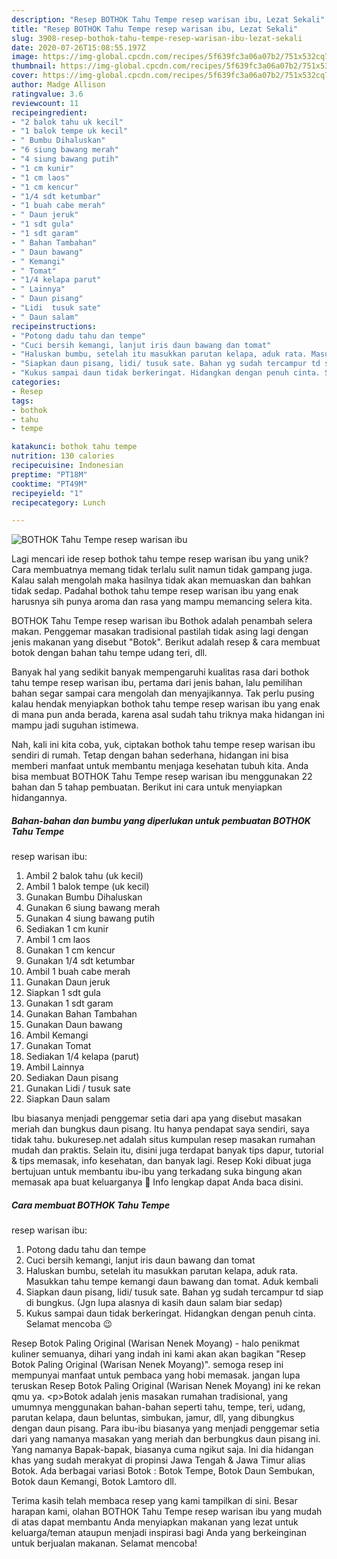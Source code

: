 ```yaml
---
description: "Resep BOTHOK Tahu Tempe resep warisan ibu, Lezat Sekali"
title: "Resep BOTHOK Tahu Tempe resep warisan ibu, Lezat Sekali"
slug: 3908-resep-bothok-tahu-tempe-resep-warisan-ibu-lezat-sekali
date: 2020-07-26T15:08:55.197Z
image: https://img-global.cpcdn.com/recipes/5f639fc3a06a07b2/751x532cq70/bothok-tahu-tempe-resep-warisan-ibu-foto-resep-utama.jpg
thumbnail: https://img-global.cpcdn.com/recipes/5f639fc3a06a07b2/751x532cq70/bothok-tahu-tempe-resep-warisan-ibu-foto-resep-utama.jpg
cover: https://img-global.cpcdn.com/recipes/5f639fc3a06a07b2/751x532cq70/bothok-tahu-tempe-resep-warisan-ibu-foto-resep-utama.jpg
author: Madge Allison
ratingvalue: 3.6
reviewcount: 11
recipeingredient:
- "2 balok tahu uk kecil"
- "1 balok tempe uk kecil"
- " Bumbu Dihaluskan"
- "6 siung bawang merah"
- "4 siung bawang putih"
- "1 cm kunir"
- "1 cm laos"
- "1 cm kencur"
- "1/4 sdt ketumbar"
- "1 buah cabe merah"
- " Daun jeruk"
- "1 sdt gula"
- "1 sdt garam"
- " Bahan Tambahan"
- " Daun bawang"
- " Kemangi"
- " Tomat"
- "1/4 kelapa parut"
- " Lainnya"
- " Daun pisang"
- "Lidi  tusuk sate"
- " Daun salam"
recipeinstructions:
- "Potong dadu tahu dan tempe"
- "Cuci bersih kemangi, lanjut iris daun bawang dan tomat"
- "Haluskan bumbu, setelah itu masukkan parutan kelapa, aduk rata. Masukkan tahu tempe kemangi daun bawang dan tomat. Aduk kembali"
- "Siapkan daun pisang, lidi/ tusuk sate. Bahan yg sudah tercampur td siap di bungkus. (Jgn lupa alasnya di kasih daun salam biar sedap)"
- "Kukus sampai daun tidak berkeringat. Hidangkan dengan penuh cinta. Selamat mencoba 😉"
categories:
- Resep
tags:
- bothok
- tahu
- tempe

katakunci: bothok tahu tempe 
nutrition: 130 calories
recipecuisine: Indonesian
preptime: "PT18M"
cooktime: "PT49M"
recipeyield: "1"
recipecategory: Lunch

---
```



![BOTHOK Tahu Tempe
resep warisan ibu](https://img-global.cpcdn.com/recipes/5f639fc3a06a07b2/751x532cq70/bothok-tahu-tempe-resep-warisan-ibu-foto-resep-utama.jpg)

Lagi mencari ide resep bothok tahu tempe
resep warisan ibu yang unik? Cara membuatnya memang tidak terlalu sulit namun tidak gampang juga. Kalau salah mengolah maka hasilnya tidak akan memuaskan dan bahkan tidak sedap. Padahal bothok tahu tempe
resep warisan ibu yang enak harusnya sih punya aroma dan rasa yang mampu memancing selera kita.

BOTHOK Tahu Tempe resep warisan ibu Bothok adalah penambah selera makan. Penggemar masakan tradisional pastilah tidak asing lagi dengan jenis makanan yang disebut &#34;Botok&#34;. Berikut adalah resep &amp; cara membuat botok dengan bahan tahu tempe udang teri, dll.

Banyak hal yang sedikit banyak mempengaruhi kualitas rasa dari bothok tahu tempe
resep warisan ibu, pertama dari jenis bahan, lalu pemilihan bahan segar sampai cara mengolah dan menyajikannya. Tak perlu pusing kalau hendak menyiapkan bothok tahu tempe
resep warisan ibu yang enak di mana pun anda berada, karena asal sudah tahu triknya maka hidangan ini mampu jadi suguhan istimewa.


Nah, kali ini kita coba, yuk, ciptakan bothok tahu tempe
resep warisan ibu sendiri di rumah. Tetap dengan bahan sederhana, hidangan ini bisa memberi manfaat untuk membantu menjaga kesehatan tubuh kita. Anda bisa membuat BOTHOK Tahu Tempe
resep warisan ibu menggunakan 22 bahan dan 5 tahap pembuatan. Berikut ini cara untuk menyiapkan hidangannya.

<!--inarticleads1-->

##### Bahan-bahan dan bumbu yang diperlukan untuk pembuatan BOTHOK Tahu Tempe
resep warisan ibu:

1. Ambil 2 balok tahu (uk kecil)
1. Ambil 1 balok tempe (uk kecil)
1. Gunakan  Bumbu Dihaluskan
1. Gunakan 6 siung bawang merah
1. Gunakan 4 siung bawang putih
1. Sediakan 1 cm kunir
1. Ambil 1 cm laos
1. Gunakan 1 cm kencur
1. Gunakan 1/4 sdt ketumbar
1. Ambil 1 buah cabe merah
1. Gunakan  Daun jeruk
1. Siapkan 1 sdt gula
1. Gunakan 1 sdt garam
1. Gunakan  Bahan Tambahan
1. Gunakan  Daun bawang
1. Ambil  Kemangi
1. Gunakan  Tomat
1. Sediakan 1/4 kelapa (parut)
1. Ambil  Lainnya
1. Sediakan  Daun pisang
1. Gunakan Lidi / tusuk sate
1. Siapkan  Daun salam


Ibu biasanya menjadi penggemar setia dari apa yang disebut masakan meriah dan bungkus daun pisang. Itu hanya pendapat saya sendiri, saya tidak tahu. bukuresep.net adalah situs kumpulan resep masakan rumahan mudah dan praktis. Selain itu, disini juga terdapat banyak tips dapur, tutorial &amp; tips memasak, info kesehatan, dan banyak lagi. Resep Koki dibuat juga bertujuan untuk membantu ibu-ibu yang terkadang suka bingung akan memasak apa buat keluarganya 🙂 Info lengkap dapat Anda baca disini. 

<!--inarticleads2-->

##### Cara membuat BOTHOK Tahu Tempe
resep warisan ibu:

1. Potong dadu tahu dan tempe
1. Cuci bersih kemangi, lanjut iris daun bawang dan tomat
1. Haluskan bumbu, setelah itu masukkan parutan kelapa, aduk rata. Masukkan tahu tempe kemangi daun bawang dan tomat. Aduk kembali
1. Siapkan daun pisang, lidi/ tusuk sate. Bahan yg sudah tercampur td siap di bungkus. (Jgn lupa alasnya di kasih daun salam biar sedap)
1. Kukus sampai daun tidak berkeringat. Hidangkan dengan penuh cinta. Selamat mencoba 😉


Resep Botok Paling Original (Warisan Nenek Moyang) - halo penikmat kuliner semuanya, dihari yang indah ini kami akan akan bagikan &#34;Resep Botok Paling Original (Warisan Nenek Moyang)&#34;. semoga resep ini mempunyai manfaat untuk pembaca yang hobi memasak. jangan lupa teruskan Resep Botok Paling Original (Warisan Nenek Moyang) ini ke rekan qmu ya. &lt;p&gt;Botok adalah jenis masakan rumahan tradisional, yang umumnya menggunakan bahan-bahan seperti tahu, tempe, teri, udang, parutan kelapa, daun beluntas, simbukan, jamur, dll, yang dibungkus dengan daun pisang. Para ibu-ibu biasanya yang menjadi penggemar setia dari yang namanya masakan yang meriah dan berbungkus daun pisang ini. Yang namanya Bapak-bapak, biasanya cuma ngikut saja. Ini dia hidangan khas yang sudah merakyat di propinsi Jawa Tengah &amp; Jawa Timur alias Botok. Ada berbagai variasi Botok : Botok Tempe, Botok Daun Sembukan, Botok daun Kemangi, Botok Lamtoro dll. 

Terima kasih telah membaca resep yang kami tampilkan di sini. Besar harapan kami, olahan BOTHOK Tahu Tempe
resep warisan ibu yang mudah di atas dapat membantu Anda menyiapkan makanan yang lezat untuk keluarga/teman ataupun menjadi inspirasi bagi Anda yang berkeinginan untuk berjualan makanan. Selamat mencoba!
